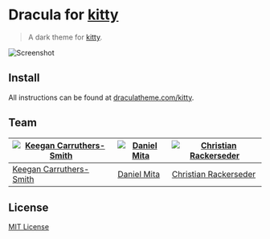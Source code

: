# Dracula for [kitty](https://sw.kovidgoyal.net/kitty/)

> A dark theme for [kitty](https://sw.kovidgoyal.net/kitty/).

![Screenshot](./screenshot.png)

## Install

All instructions can be found at [draculatheme.com/kitty](https://draculatheme.com/kitty).

## Team

<!-- This theme is maintained by the following person and a bunch of [awesome contributors](https://github.com/dracula/kitty/graphs/contributors). -->

| [![Keegan Carruthers-Smith](https://avatars0.githubusercontent.com/u/187831?v=3&s=70)](https://github.com/keegancsmith) | [![Daniel Mita](https://avatars0.githubusercontent.com/u/966706?v=3&s=70)](https://github.com/mienaikage) | [![Christian Rackerseder](https://avatars0.githubusercontent.com/u/149248?v=3&s=70)](https://github.com/screendriver) |
| ----------------------------------------------------------------------------------------------------------------------- | --------------------------------------------------------------------------------------------------------- | --------------------------------------------------------------------------------------------------------------------- |
| [Keegan Carruthers-Smith](https://github.com/keegancsmith)                                                              | [Daniel Mita](https://github.com/mienaikage)                                                              | [Christian Rackerseder](https://github.com/screendriver)                                                              |

## License

[MIT License](./LICENSE)
